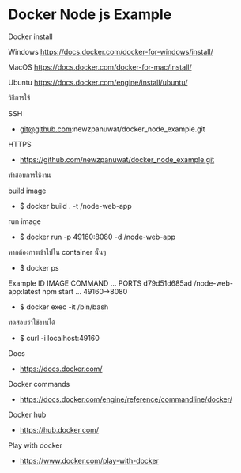 # Docker Node js Example

Docker install

Windows
https://docs.docker.com/docker-for-windows/install/

MacOS
https://docs.docker.com/docker-for-mac/install/

Ubuntu
https://docs.docker.com/engine/install/ubuntu/


วิธีการใช้

SSH
- git@github.com:newzpanuwat/docker_node_example.git

HTTPS
- https://github.com/newzpanuwat/docker_node_example.git

ทำสอบการใช้งาน

build image

- $ docker build . -t <your username>/node-web-app
  
run image
- $ docker run -p 49160:8080 -d <your username>/node-web-app
  
หากต้องการเข้าไปใน container นั้นๆ
- $ docker ps
  
Example
ID            IMAGE                                COMMAND    ...   PORTS
d79d51d685ad  <your username>/node-web-app:latest  npm start  ...   49160->8080

- $ docker exec -it <container id> /bin/bash
  
ทดสอบว่าใช้งานได้
- $ curl -i localhost:49160

  
Docs
- https://docs.docker.com/

Docker commands
- https://docs.docker.com/engine/reference/commandline/docker/

Docker hub
- https://hub.docker.com/

Play with docker
- https://www.docker.com/play-with-docker

